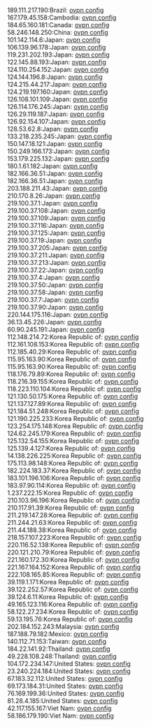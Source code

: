 189.111.217.190:Brazil: [ovpn config](vpn/189_111_217_190.ovpn)  
167.179.45.158:Cambodia: [ovpn config](vpn/167_179_45_158.ovpn)  
184.65.160.181:Canada: [ovpn config](vpn/184_65_160_181.ovpn)  
58.246.148.250:China: [ovpn config](vpn/58_246_148_250.ovpn)  
101.142.114.6:Japan: [ovpn config](vpn/101_142_114_6.ovpn)  
106.139.96.178:Japan: [ovpn config](vpn/106_139_96_178.ovpn)  
119.231.202.193:Japan: [ovpn config](vpn/119_231_202_193.ovpn)  
122.145.88.193:Japan: [ovpn config](vpn/122_145_88_193.ovpn)  
124.110.254.152:Japan: [ovpn config](vpn/124_110_254_152.ovpn)  
124.144.196.8:Japan: [ovpn config](vpn/124_144_196_8.ovpn)  
124.215.44.217:Japan: [ovpn config](vpn/124_215_44_217.ovpn)  
124.219.197.160:Japan: [ovpn config](vpn/124_219_197_160.ovpn)  
126.108.101.109:Japan: [ovpn config](vpn/126_108_101_109.ovpn)  
126.114.176.245:Japan: [ovpn config](vpn/126_114_176_245.ovpn)  
126.29.119.187:Japan: [ovpn config](vpn/126_29_119_187.ovpn)  
126.92.154.107:Japan: [ovpn config](vpn/126_92_154_107.ovpn)  
128.53.62.8:Japan: [ovpn config](vpn/128_53_62_8.ovpn)  
133.218.235.245:Japan: [ovpn config](vpn/133_218_235_245.ovpn)  
150.147.18.121:Japan: [ovpn config](vpn/150_147_18_121.ovpn)  
150.249.166.173:Japan: [ovpn config](vpn/150_249_166_173.ovpn)  
153.179.225.132:Japan: [ovpn config](vpn/153_179_225_132.ovpn)  
180.1.61.182:Japan: [ovpn config](vpn/180_1_61_182.ovpn)  
182.166.36.51:Japan: [ovpn config](vpn/182_166_36_51.ovpn)  
182.166.36.51:Japan: [ovpn config](vpn/182_166_36_51.ovpn)  
203.188.211.43:Japan: [ovpn config](vpn/203_188_211_43.ovpn)  
210.170.8.26:Japan: [ovpn config](vpn/210_170_8_26.ovpn)  
219.100.37.1:Japan: [ovpn config](vpn/219_100_37_1.ovpn)  
219.100.37.108:Japan: [ovpn config](vpn/219_100_37_108.ovpn)  
219.100.37.109:Japan: [ovpn config](vpn/219_100_37_109.ovpn)  
219.100.37.116:Japan: [ovpn config](vpn/219_100_37_116.ovpn)  
219.100.37.125:Japan: [ovpn config](vpn/219_100_37_125.ovpn)  
219.100.37.19:Japan: [ovpn config](vpn/219_100_37_19.ovpn)  
219.100.37.205:Japan: [ovpn config](vpn/219_100_37_205.ovpn)  
219.100.37.211:Japan: [ovpn config](vpn/219_100_37_211.ovpn)  
219.100.37.213:Japan: [ovpn config](vpn/219_100_37_213.ovpn)  
219.100.37.22:Japan: [ovpn config](vpn/219_100_37_22.ovpn)  
219.100.37.4:Japan: [ovpn config](vpn/219_100_37_4.ovpn)  
219.100.37.50:Japan: [ovpn config](vpn/219_100_37_50.ovpn)  
219.100.37.58:Japan: [ovpn config](vpn/219_100_37_58.ovpn)  
219.100.37.7:Japan: [ovpn config](vpn/219_100_37_7.ovpn)  
219.100.37.90:Japan: [ovpn config](vpn/219_100_37_90.ovpn)  
220.144.175.116:Japan: [ovpn config](vpn/220_144_175_116.ovpn)  
36.13.45.226:Japan: [ovpn config](vpn/36_13_45_226.ovpn)  
60.90.245.191:Japan: [ovpn config](vpn/60_90_245_191.ovpn)  
112.148.214.72:Korea Republic of: [ovpn config](vpn/112_148_214_72.ovpn)  
112.161.108.153:Korea Republic of: [ovpn config](vpn/112_161_108_153.ovpn)  
112.185.40.29:Korea Republic of: [ovpn config](vpn/112_185_40_29.ovpn)  
115.95.163.90:Korea Republic of: [ovpn config](vpn/115_95_163_90.ovpn)  
115.95.163.90:Korea Republic of: [ovpn config](vpn/115_95_163_90.ovpn)  
118.176.79.89:Korea Republic of: [ovpn config](vpn/118_176_79_89.ovpn)  
118.216.39.155:Korea Republic of: [ovpn config](vpn/118_216_39_155.ovpn)  
118.223.110.104:Korea Republic of: [ovpn config](vpn/118_223_110_104.ovpn)  
121.130.50.175:Korea Republic of: [ovpn config](vpn/121_130_50_175.ovpn)  
121.137.127.89:Korea Republic of: [ovpn config](vpn/121_137_127_89.ovpn)  
121.184.51.248:Korea Republic of: [ovpn config](vpn/121_184_51_248.ovpn)  
121.190.225.233:Korea Republic of: [ovpn config](vpn/121_190_225_233.ovpn)  
123.254.175.148:Korea Republic of: [ovpn config](vpn/123_254_175_148.ovpn)  
124.62.245.179:Korea Republic of: [ovpn config](vpn/124_62_245_179.ovpn)  
125.132.54.155:Korea Republic of: [ovpn config](vpn/125_132_54_155.ovpn)  
125.139.4.127:Korea Republic of: [ovpn config](vpn/125_139_4_127.ovpn)  
14.138.226.225:Korea Republic of: [ovpn config](vpn/14_138_226_225.ovpn)  
175.113.98.148:Korea Republic of: [ovpn config](vpn/175_113_98_148.ovpn)  
182.224.183.37:Korea Republic of: [ovpn config](vpn/182_224_183_37.ovpn)  
183.101.196.106:Korea Republic of: [ovpn config](vpn/183_101_196_106.ovpn)  
183.97.90.114:Korea Republic of: [ovpn config](vpn/183_97_90_114.ovpn)  
1.237.222.15:Korea Republic of: [ovpn config](vpn/1_237_222_15.ovpn)  
210.103.96.196:Korea Republic of: [ovpn config](vpn/210_103_96_196.ovpn)  
210.117.91.39:Korea Republic of: [ovpn config](vpn/210_117_91_39.ovpn)  
211.219.147.28:Korea Republic of: [ovpn config](vpn/211_219_147_28.ovpn)  
211.244.21.63:Korea Republic of: [ovpn config](vpn/211_244_21_63.ovpn)  
211.44.188.38:Korea Republic of: [ovpn config](vpn/211_44_188_38.ovpn)  
218.157.107.223:Korea Republic of: [ovpn config](vpn/218_157_107_223.ovpn)  
220.116.52.138:Korea Republic of: [ovpn config](vpn/220_116_52_138.ovpn)  
220.121.210.79:Korea Republic of: [ovpn config](vpn/220_121_210_79.ovpn)  
221.160.172.30:Korea Republic of: [ovpn config](vpn/221_160_172_30.ovpn)  
221.167.164.152:Korea Republic of: [ovpn config](vpn/221_167_164_152.ovpn)  
222.108.165.85:Korea Republic of: [ovpn config](vpn/222_108_165_85.ovpn)  
39.119.1.171:Korea Republic of: [ovpn config](vpn/39_119_1_171.ovpn)  
39.122.252.57:Korea Republic of: [ovpn config](vpn/39_122_252_57.ovpn)  
39.124.6.11:Korea Republic of: [ovpn config](vpn/39_124_6_11.ovpn)  
49.165.123.116:Korea Republic of: [ovpn config](vpn/49_165_123_116.ovpn)  
58.122.27.234:Korea Republic of: [ovpn config](vpn/58_122_27_234.ovpn)  
59.13.195.76:Korea Republic of: [ovpn config](vpn/59_13_195_76.ovpn)  
202.184.152.243:Malaysia: [ovpn config](vpn/202_184_152_243.ovpn)  
187.188.79.182:Mexico: [ovpn config](vpn/187_188_79_182.ovpn)  
140.112.71.153:Taiwan: [ovpn config](vpn/140_112_71_153.ovpn)  
184.22.141.92:Thailand: [ovpn config](vpn/184_22_141_92.ovpn)  
49.228.108.248:Thailand: [ovpn config](vpn/49_228_108_248.ovpn)  
104.172.234.147:United States: [ovpn config](vpn/104_172_234_147.ovpn)  
23.240.224.184:United States: [ovpn config](vpn/23_240_224_184.ovpn)  
67.183.32.112:United States: [ovpn config](vpn/67_183_32_112.ovpn)  
69.173.184.31:United States: [ovpn config](vpn/69_173_184_31.ovpn)  
76.169.199.36:United States: [ovpn config](vpn/76_169_199_36.ovpn)  
81.28.4.185:United States: [ovpn config](vpn/81_28_4_185.ovpn)  
42.117.155.167:Viet Nam: [ovpn config](vpn/42_117_155_167.ovpn)  
58.186.179.190:Viet Nam: [ovpn config](vpn/58_186_179_190.ovpn)  
